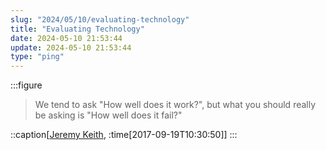 ```yaml
---
slug: "2024/05/10/evaluating-technology"
title: "Evaluating Technology"
date: 2024-05-10 21:53:44
update: 2024-05-10 21:53:44
type: "ping"
---
```


:::figure
> We tend to ask "How well does it work?", but what you should really be asking is "How well does it fail?"

::caption[[Jeremy Keith](https://adactio.com/articles/12839), :time[2017-09-19T10:30:50]]
:::
